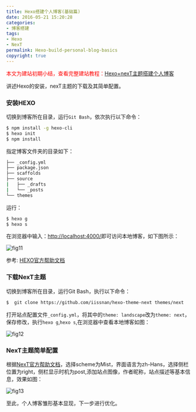 ```yaml
---
title: Hexo搭建个人博客(基础篇)
date: 2016-05-21 15:20:28
categories: 
- 博客搭建
tags: 
- Hexo
- NexT
permalink: Hexo-build-personal-blog-basics
copyright: true
---
```

<font color=#f00>本文为建站初期小结，查看完整建站教程：</font>[Hexo+nexT主题搭建个人博客](/2016/08/Hexo-nexT-build-personal-blog/)

讲述Hexo的安装，nexT主题的下载及其简单配置。
<!--more-->
### 安装HEXO
切换到博客所在目录，运行``Git Bash``，依次执行以下命令：
``` bash
$ npm install -g hexo-cli
$ hexo init
$ npm install
```
指定博客文件夹的目录如下：
```bash
├── _config.yml
├── package.json
├── scaffolds
├── source
|   ├── _drafts
|   └── _posts
└── themes
```
运行：
```bash
$ hexo g
$ hexo s
```
在浏览器中输入：[http://localhost:4000/](http://localhost:4000/)即可访问本地博客，如下图所示：

![fig11](http://images.wuxubj.cn/images/201605/11.jpg)

参考: [HEXO官方帮助文档](https://hexo.io/zh-cn/docs/)

### 下载NexT主题
切换到博客所在目录，运行Git Bash，执行以下命令：
``` bash
$  git clone https://github.com/iissnan/hexo-theme-next themes/next
```
打开站点配置文件``_config.yml``，将其中的``theme: landscape``改为``theme: next``，保存修改，执行``hexo g``,``hexo s``,在浏览器中查看本地博客如图：

![fig12](http://images.wuxubj.cn/images/201605/12.jpg)

### NexT主题简单配置
根据[NexT官方帮助文档](http://theme-next.iissnan.com/getting-started.html)，选择scheme为Mist，界面语言为zh-Hans，选择侧栏位置为right，侧栏显示时机为post,添加站点图像，作者昵称，站点描述等基本信息，效果如图：

![fig13](http://images.wuxubj.cn/images/201605/13.jpg)

至此，个人博客雏形基本显现，下一步进行优化。
